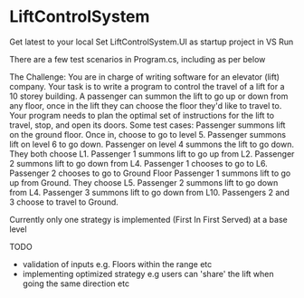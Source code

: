 # LiftControlSystem

Get latest to your local
Set LiftControlSystem.UI as startup project in VS
Run

There are a few test scenarios in Program.cs, including as per below 

The Challenge:
You are in charge of writing software for an elevator (lift) company.
Your task is to write a program to control the travel of a lift for a 10 storey building.
A passenger can summon the lift to go up or down from any floor, once in the lift they can choose the floor they'd like to travel to.
Your program needs to plan the optimal set of instructions for the lift to travel, stop, and open its doors.
Some test cases:
Passenger summons lift on the ground floor. Once in, choose to go to level 5.
Passenger summons lift on level 6 to go down. Passenger on level 4 summons the lift to go down. They both choose L1.
Passenger 1 summons lift to go up from L2. Passenger 2 summons lift to go down from L4. Passenger 1 chooses to go to L6. Passenger 2 chooses to go to Ground Floor
Passenger 1 summons lift to go up from Ground. They choose L5. Passenger 2 summons lift to go down from L4. Passenger 3 summons lift to go down from L10. Passengers 2 and 3 choose to travel to Ground.

Currently only one strategy is implemented (First In First Served) at a base level

TODO
- validation of inputs e.g. Floors within the range etc
- implementing optimized strategy e.g users can 'share' the lift when going the same direction etc
